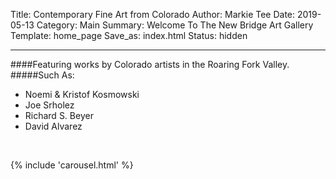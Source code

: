 Title: Contemporary Fine Art from Colorado
Author: Markie Tee
Date: 2019-05-13
Category: Main
Summary: Welcome To The New Bridge Art Gallery
Template: home_page
Save_as: index.html
Status: hidden
<style>#foots { padding-bottom: 1em }</style>

-------------------------------------------------------------------
####Featuring works by Colorado artists in the Roaring Fork Valley.
#####Such As:
 * Noemi & Kristof Kosmowski
 * Joe Srholez
 * Richard S. Beyer
 * David Alvarez


<br/>

{% include 'carousel.html' %}


